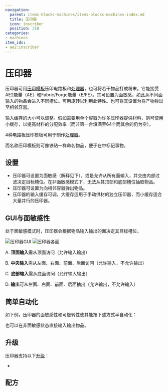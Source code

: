 ```yaml
---
navigation:
  parent: items-blocks-machines/items-blocks-machines-index.md
  title: 压印器
  icon: inscriber
  position: 310
categories:
- machines
item_ids:
- ae2:inscriber
---
```


# 压印器

<BlockImage id="inscriber" scale="8" />

压印器可用[压印模板](presses.md)压印电路板和[处理器](processors.md)，也可将若干物品打成粉末。它能接受AE2能量（AE）和Fabric/Forge能量（E/FE）。其可设置为面敏感，如此从不同面输入的物品会进入不同槽位。可用<ItemLink id="certus_quartz_wrench" />旋转以利用此特性。也可将其设置为将产物弹出至相邻容器。

输入缓存的大小可以调整。假如需要用单个容器为许多压印器提供材料，则可使用小缓存，以提高材料的分配效率（而非第一台填满至64个而其余的仍为空）。

4种电路板压印模板可用于制作[处理器](processors.md)。

<Row>
  <ItemImage id="silicon_press" scale="4" />

  <ItemImage id="logic_processor_press" scale="4" />

  <ItemImage id="calculation_processor_press" scale="4" />

  <ItemImage id="engineering_processor_press" scale="4" />
</Row>

而名称压印模板则可像铁砧一样命名物品，便于在<ItemLink id="pattern_access_terminal" />中标记事物。

<ItemImage id="name_press" scale="4" />

## 设置

* 压印器可设置为面敏感（解释见下），或是允许从所有面输入，并交由内部过滤决定目标槽位。在非面敏感模式下，无法从其顶部和底部槽位抽取物品。
* 压印器可设置为向相邻容器弹出物品。
* 压印器的输入缓存可调，大缓存适用于手动供材的独立压印器，而小缓存适合大量并行的压印器。


## GUI与面敏感性

处于面敏感模式时，压印器会根据物品输入输出的面决定其目标槽位。

![压印器GUI](../assets/diagrams/inscriber_gui.png) ![压印器各面](../assets/diagrams/inscriber_sides.png)

A. **顶面输入**需从顶面访问（允许输入输出）

B. **中央输入**需从左面、右面、前面、后面访问（允许输入，不允许输出）

C. **底部输入**需从底面访问（允许输入输出）

D. **输出**可从左面、右面、前面、后面抽出（允许输出，不允许输入）

## 简单自动化

如下例，压印器的面敏感性和可旋转性使其能按下述方式半自动化：

<GameScene zoom="4" background="transparent">
  <ImportStructure src="../assets/assemblies/inscriber_hopper_automation.snbt" />
  <IsometricCamera yaw="195" pitch="30" />
</GameScene>

也可以在非面敏感状态直接输入输出物品。

## 升级

压印器支持以下[升级](upgrade_cards.md)：

*   <ItemLink id="speed_card" />

## 配方

<RecipeFor id="inscriber" />
